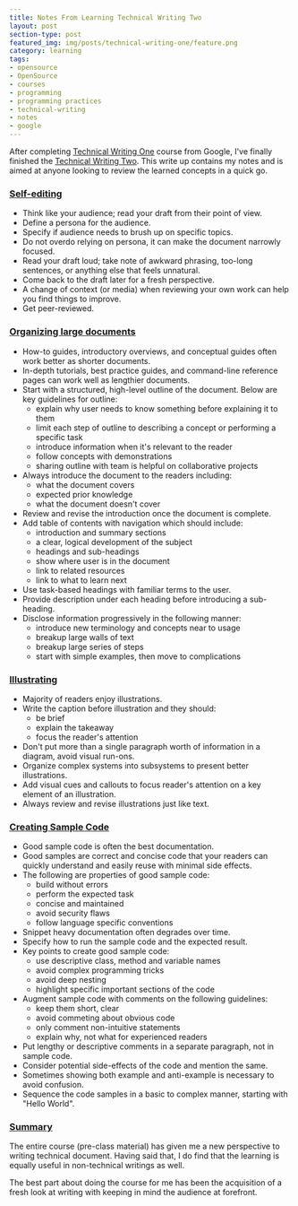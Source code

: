 ```yaml
---
title: Notes From Learning Technical Writing Two
layout: post
section-type: post
featured_img: img/posts/technical-writing-one/feature.png
category: learning
tags:
- opensource
- OpenSource
- courses
- programming
- programming practices
- technical-writing
- notes
- google
---
```


After completing [Technical Writing One](/learning/2020/07/27/notes-technical-writing-one.html) course from Google, I've finally finished the [Technical Writing Two](https://developers.google.com/tech-writing/two). This write up contains my notes and is aimed at anyone looking to review the learned concepts in a quick go.

### [Self-editing](https://developers.google.com/tech-writing/two/editing)
- Think like your audience; read your draft from their point of view.
- Define a persona for the audience.
- Specify if audience needs to brush up on specific topics.
- Do not overdo relying on persona, it can make the document narrowly focused.
- Read your draft loud; take note of awkward phrasing, too-long sentences, or anything else that feels unnatural.
- Come back to the draft later for a fresh perspective.
- A change of context (or media) when reviewing your own work can help you find things to improve.
- Get peer-reviewed.

### [Organizing large documents](https://developers.google.com/tech-writing/two/large-docs)
- How-to guides, introductory overviews, and conceptual guides often work better as shorter documents.
- In-depth tutorials, best practice guides, and command-line reference pages can work well as lengthier documents.
- Start with a structured, high-level outline of the document. Below are key guidelines for outline:
    - explain why user needs to know something before explaining it to them
    - limit each step of outline to describing a concept or performing a specific task
    - introduce information when it's relevant to the reader
    - follow concepts with demonstrations
    - sharing outline with team is helpful on collaborative projects
- Always introduce the document to the readers including:
    - what the document covers
    - expected prior knowledge
    - what the document doesn't cover
- Review and revise the introduction once the document is complete.
- Add table of contents with navigation which should include:
    - introduction and summary sections
    - a clear, logical development of the subject
    - headings and sub-headings
    - show where user is in the document
    - link to related resources
    - link to what to learn next
- Use task-based headings with familiar terms to the user.
- Provide description under each heading before introducing a sub-heading.
- Disclose information progressively in the following manner:
    - introduce new terminology and concepts near to usage
    - breakup large walls of text
    - breakup large series of steps
    - start with simple examples, then move to complications

### [Illustrating](https://developers.google.com/tech-writing/two/illustrations)
- Majority of readers enjoy illustrations.
- Write the caption before illustration and they should:
    - be brief
    - explain the takeaway
    - focus the reader's attention
- Don't put more than a single paragraph worth of information in a diagram, avoid visual run-ons.
- Organize complex systems into subsystems to present better illustrations.
- Add visual cues and callouts to focus reader's attention on a key element of an illustration.
- Always review and revise illustrations just like text.

### [Creating Sample Code](https://developers.google.com/tech-writing/two/sample-code)
- Good sample code is often the best documentation.
- Good samples are correct and concise code that your readers can quickly understand and easily reuse with minimal side effects.
- The following are properties of good sample code:
    - build without errors
    - perform the expected task
    - concise and maintained
    - avoid security flaws
    - follow language specific conventions
- Snippet heavy documentation often degrades over time.
- Specify how to run the sample code and the expected result.
- Key points to create good sample code:
    - use descriptive class, method and variable names
    - avoid complex programming tricks
    - avoid deep nesting
    - highlight specific important sections of the code
- Augment sample code with comments on the following guidelines:
    - keep them short, clear
    - avoid commeting about obvious code
    - only comment non-intuitive statements
    - explain why, not what for experienced readers
- Put lengthy or descriptive comments in a separate paragraph, not in sample code.
- Consider potential side-effects of the code and mention the same.
- Sometimes showing both example and anti-example is necessary to avoid confusion.
- Sequence the code samples in a basic to complex manner, starting with "Hello World".

### [Summary](https://developers.google.com/tech-writing/two/summary)
The entire course (pre-class material) has given me a new perspective to writing technical document. Having said that, I do find that the learning is equally useful in non-technical writings as well.

The best part about doing the course for me has been the acquisition of a fresh look at writing with keeping in mind the audience at forefront.
